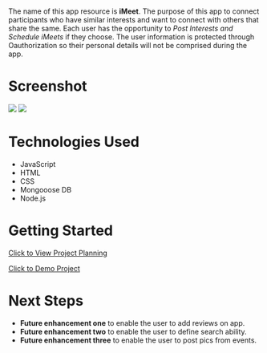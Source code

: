 # <i-Meet>

The name of this app resource is **iMeet**. The purpose of this app to connect participants who have similar interests and want to connect with others that share the same. Each user has the opportunity to  _Post Interests and Schedule iMeets_ if they choose. The user information is protected through Oauthorization so their personal details will not be comprised during the app.  
# Screenshot

<img src="https://i.imgur.com/qGZEkMb.png">
<img src="https://i.imgur.com/GeBH7Nm.png">

# Technologies Used

- JavaScript
- HTML
- CSS
- Mongooose DB
- Node.js


# Getting Started

[Click to View Project Planning](https://trello.com/b/5wA9yecp/i-meet-project2)

[Click to Demo Project ](https://i-meet-830adb66b2c4.herokuapp.com/)

# Next Steps

- **Future enhancement one** to enable the user to add reviews on app.
- **Future enhancement two** to enable the user to define search ability. 
- **Future enhancement three** to enable the user to post pics from events. 

